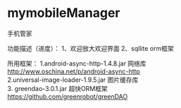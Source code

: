 # mymobileManager
手机管家

功能描述（进度）：
1、欢迎放大欢迎界面
2、sqllite  orm框架









所用框架：
 1.android-async-http-1.4.8.jar     网络库   http://www.oschina.net/p/android-async-http   <br />
 2.universal-image-loader-1.9.5.jar 图片缓存库   <br />
 3. greendao-3.0.1.jar              超快ORM框架                https://github.com/greenrobot/greenDAO


